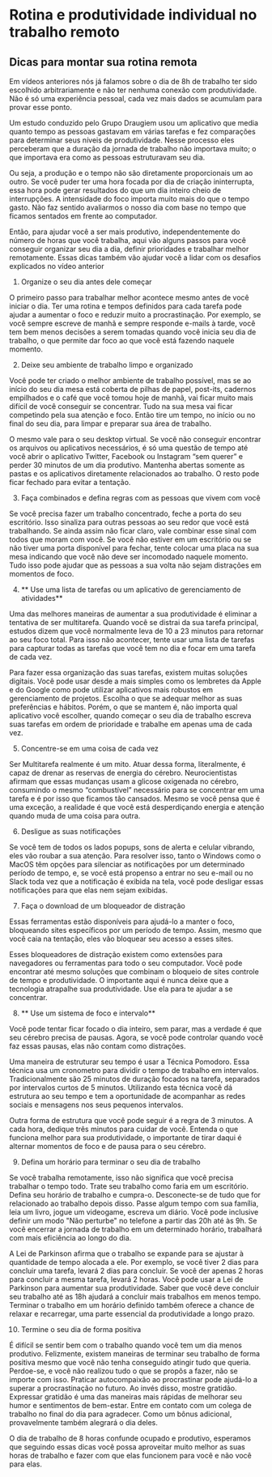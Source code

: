 # Rotina e produtividade individual no trabalho remoto

## Dicas para montar sua rotina remota

Em vídeos anteriores nós já falamos sobre o dia de 8h de trabalho ter sido escolhido arbitrariamente e não ter nenhuma conexão com produtividade. Não é só uma experiência pessoal, cada vez mais dados se acumulam para provar esse ponto.

Um estudo conduzido pelo Grupo Draugiem usou um aplicativo que media quanto tempo as pessoas gastavam em várias tarefas e fez comparações para determinar seus níveis de produtividade. Nesse processo eles perceberam que a duração da jornada de trabalho não importava muito; o que importava era como as pessoas estruturavam seu dia.

Ou seja, a produção e o tempo não são diretamente proporcionais um ao outro. Se você puder ter uma hora focada por dia de criação ininterrupta, essa hora pode gerar resultados do que um dia inteiro cheio de interrupções. A intensidade do foco importa muito mais do que o tempo gasto. Não faz sentido avaliarmos o nosso dia com base no tempo que ficamos sentados em frente ao computador.

Então, para ajudar você a ser mais produtivo, independentemente do número de horas que você trabalha, aqui vão alguns passos para você conseguir organizar seu dia a dia, definir prioridades e trabalhar melhor remotamente. Essas dicas também vão ajudar você a lidar com os desafios explicados no vídeo anterior

1. Organize o seu dia antes dele começar

O primeiro passo para trabalhar melhor acontece mesmo antes de você iniciar o dia. Ter uma rotina e tempos definidos para cada tarefa pode ajudar a aumentar o foco e reduzir muito a procrastinação. Por exemplo, se você sempre escreve de manhã e sempre responde e-mails à tarde, você tem bem menos decisões a serem tomadas quando você inicia seu dia de trabalho, o que permite dar foco ao que você está fazendo naquele momento.

2. Deixe seu ambiente de trabalho limpo e organizado

Você pode ter criado o melhor ambiente de trabalho possível, mas se ao início do seu dia mesa está coberta de pilhas de papel, post-its, cadernos empilhados e o café que você tomou hoje de manhã, vai ficar muito mais difícil de você conseguir se concentrar. Tudo na sua mesa vai ficar competindo pela sua atenção e foco. Então tire um tempo, no início ou no final do seu dia, para limpar e preparar sua área de trabalho.

O mesmo vale para o seu desktop virtual. Se você não conseguir encontrar os arquivos ou aplicativos necessários, é só uma questão de tempo até você abrir o aplicativo Twitter, Facebook ou Instagram “sem querer” e perder 30 minutos de um dia produtivo. Mantenha abertas somente as pastas e os aplicativos diretamente relacionados ao trabalho. O resto pode ficar fechado para evitar a tentação.

3. Faça combinados e defina regras com as pessoas que vivem com você

Se você precisa fazer um trabalho concentrado, feche a porta do seu escritório. Isso sinaliza para outras pessoas ao seu redor que você está trabalhando. Se ainda assim não ficar claro, vale combinar esse sinal com todos que moram com você. Se você não estiver em um escritório ou se não tiver uma porta disponível para fechar, tente colocar uma placa na sua mesa indicando que você não deve ser incomodado naquele momento. Tudo isso pode ajudar que as pessoas a sua volta não sejam distrações em momentos de foco.

4. ** Use uma lista de tarefas ou um aplicativo de gerenciamento de atividades**

Uma das melhores maneiras de aumentar a sua produtividade é eliminar a tentativa de ser multitarefa. Quando você se distrai da sua tarefa principal, estudos dizem que você normalmente leva de 10 a 23 minutos para retornar ao seu foco total. Para isso não acontecer, tente usar uma lista de tarefas para capturar todas as tarefas que você tem no dia e focar em uma tarefa de cada vez.

Para fazer essa organização das suas tarefas, existem muitas soluções digitais. Você pode usar desde a mais simples como os lembretes da Apple e do Google como pode utilizar aplicativos mais robustos em gerenciamento de projetos. Escolha o que se adequar melhor as suas preferências e hábitos. Porém, o que se mantem é, não importa qual aplicativo você escolher, quando começar o seu dia de trabalho escreva suas tarefas em ordem de prioridade e trabalhe em apenas uma de cada vez.

5. Concentre-se em uma coisa de cada vez

Ser Multitarefa realmente é um mito. Atuar dessa forma, literalmente, é capaz de drenar as reservas de energia do cérebro. Neurocientistas afirmam que essas mudanças usam a glicose oxigenada no cérebro, consumindo o mesmo “combustível” necessário para se concentrar em uma tarefa e é por isso que ficamos tão cansados. Mesmo se você pensa que é uma exceção, a realidade é que você está desperdiçando energia e atenção quando muda de uma coisa para outra.

6. Desligue as suas notificações

Se você tem de todos os lados popups, sons de alerta e celular vibrando, eles vão roubar a sua atenção. Para resolver isso, tanto o Windows como o MacOS têm opções para silenciar as notificações por um determinado período de tempo, e, se você está propenso a entrar no seu e-mail ou no Slack toda vez que a notificação é exibida na tela, você pode desligar essas notificações para que elas nem sejam exibidas.

7. Faça o download de um bloqueador de distração

Essas ferramentas estão disponíveis para ajudá-lo a manter o foco, bloqueando sites específicos por um período de tempo. Assim, mesmo que você caia na tentação, eles vão bloquear seu acesso a esses sites.

Esses bloqueadores de distração existem como extensões para navegadores ou ferramentas para todo o seu computador. Você pode encontrar até mesmo soluções que combinam o bloqueio de sites controle de tempo e produtividade. O importante aqui é nunca deixe que a tecnologia atrapalhe sua produtividade. Use ela para te ajudar a se concentrar.

8. ** Use um sistema de foco e intervalo**

Você pode tentar ficar focado o dia inteiro, sem parar, mas a verdade é que seu cérebro precisa de pausas. Agora, se você pode controlar quando você faz essas pausas, elas não contam como distrações.

Uma maneira de estruturar seu tempo é usar a Técnica Pomodoro. Essa técnica usa um cronometro para dividir o tempo de trabalho em intervalos. Tradicionalmente são 25 minutos de duração focados na tarefa, separados por intervalos curtos de 5 minutos. Utilizando esta técnica você dá estrutura ao seu tempo e tem a oportunidade de acompanhar as redes sociais e mensagens nos seus pequenos intervalos.

Outra forma de estrutura que você pode seguir é a regra de 3 minutos. A cada hora, dedique três minutos para cuidar de você. Entenda o que funciona melhor para sua produtividade, o importante de tirar daqui é alternar momentos de foco e de pausa para o seu cérebro.

9. Defina um horário para terminar o seu dia de trabalho

Se você trabalha remotamente, isso não significa que você precisa trabalhar o tempo todo. Trate seu trabalho como faria em um escritório. Defina seu horário de trabalho e cumpra-o. Desconecte-se de tudo que for relacionado ao trabalho depois disso. Passe algum tempo com sua família, leia um livro, jogue um videogame, escreva um diário. Você pode inclusive definir um modo "Não perturbe" no telefone a partir das 20h até às 9h. Se você encerrar a jornada de trabalho em um determinado horário, trabalhará com mais eficiência ao longo do dia.

A Lei de Parkinson afirma que o trabalho se expande para se ajustar à quantidade de tempo alocada a ele. Por exemplo, se você tiver 2 dias para concluir uma tarefa, levará 2 dias para concluir. Se você der apenas 2 horas para concluir a mesma tarefa, levará 2 horas. Você pode usar a Lei de Parkinson para aumentar sua produtividade. Saber que você deve concluir seu trabalho até as 18h ajudará a concluir mais trabalhos em menos tempo. Terminar o trabalho em um horário definido também oferece a chance de relaxar e recarregar, uma parte essencial da produtividade a longo prazo.

10. Termine o seu dia de forma positiva

É difícil se sentir bem com o trabalho quando você tem um dia menos produtivo. Felizmente, existem maneiras de terminar seu trabalho de forma positiva mesmo que você não tenha conseguido atingir tudo que queria. Perdoe-se, e você não realizou tudo o que se propôs a fazer, não se importe com isso. Praticar autocompaixão ao procrastinar pode ajudá-lo a superar a procrastinação no futuro. Ao invés disso, mostre gratidão. Expressar gratidão é uma das maneiras mais rápidas de melhorar seu humor e sentimentos de bem-estar. Entre em contato com um colega de trabalho no final do dia para agradecer. Como um bônus adicional, provavelmente também alegrará o dia deles.

O dia de trabalho de 8 horas confunde ocupado e produtivo, esperamos que seguindo essas dicas você possa aproveitar muito melhor as suas horas de trabalho e fazer com que elas funcionem para você e não você para elas.